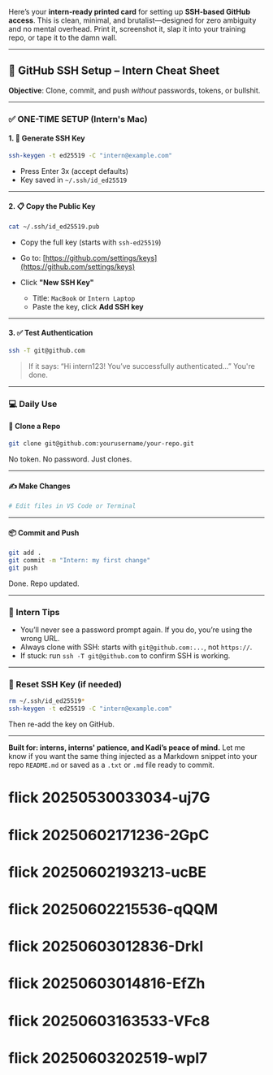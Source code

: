
Here’s your **intern-ready printed card** for setting up **SSH-based GitHub access**. This is clean, minimal, and brutalist—designed for zero ambiguity and no mental overhead. Print it, screenshot it, slap it into your training repo, or tape it to the damn wall.

---

## 🚀 GitHub SSH Setup – Intern Cheat Sheet

**Objective**: Clone, commit, and push *without* passwords, tokens, or bullshit.

---

### ✅ ONE-TIME SETUP (Intern's Mac)

#### 1. 🎯 Generate SSH Key

```bash
ssh-keygen -t ed25519 -C "intern@example.com"
```

* Press Enter 3x (accept defaults)
* Key saved in `~/.ssh/id_ed25519`

---

#### 2. 📋 Copy the Public Key

```bash
cat ~/.ssh/id_ed25519.pub
```

* Copy the full key (starts with `ssh-ed25519`)
* Go to: [https://github.com/settings/keys](https://github.com/settings/keys)
* Click **"New SSH Key"**

  * Title: `MacBook` or `Intern Laptop`
  * Paste the key, click **Add SSH key**

---

#### 3. ✅ Test Authentication

```bash
ssh -T git@github.com
```

> If it says:
> “Hi intern123! You’ve successfully authenticated...”
> You're done.

---

### 💻 Daily Use

#### 🔽 Clone a Repo

```bash
git clone git@github.com:yourusername/your-repo.git
```

No token. No password. Just clones.

---

#### ✍️ Make Changes

```bash
# Edit files in VS Code or Terminal
```

---

#### 📦 Commit and Push

```bash
git add .
git commit -m "Intern: my first change"
git push
```

Done. Repo updated.

---

### 🧠 Intern Tips

* You’ll never see a password prompt again. If you do, you’re using the wrong URL.
* Always clone with SSH: starts with `git@github.com:...`, not `https://`.
* If stuck: run `ssh -T git@github.com` to confirm SSH is working.

---

### 🧼 Reset SSH Key (if needed)

```bash
rm ~/.ssh/id_ed25519*
ssh-keygen -t ed25519 -C "intern@example.com"
```

Then re-add the key on GitHub.

---

**Built for: interns, interns' patience, and Kadi’s peace of mind.**
Let me know if you want the same thing injected as a Markdown snippet into your repo `README.md` or saved as a `.txt` or `.md` file ready to commit.
# flick 20250530033034-uj7G
# flick 20250602171236-2GpC
# flick 20250602193213-ucBE
# flick 20250602215536-qQQM
# flick 20250603012836-Drkl
# flick 20250603014816-EfZh
# flick 20250603163533-VFc8
# flick 20250603202519-wpl7
